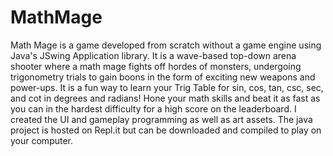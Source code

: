# MathMage
Math Mage is a game developed from scratch without a game engine using Java's JSwing Application library. It is a wave-based top-down arena shooter where a math mage fights off hordes of monsters, undergoing trigonometry trials to gain boons in the form of exciting new weapons and power-ups. It is a fun way to learn your Trig Table for sin, cos, tan, csc, sec, and cot in degrees and radians! Hone your math skills and beat it as fast as you can in the hardest difficulty for a high score on the leaderboard. I created the UI and gameplay programming as well as art assets. The java project is hosted on Repl.it but can be downloaded and compiled to play on your computer.
